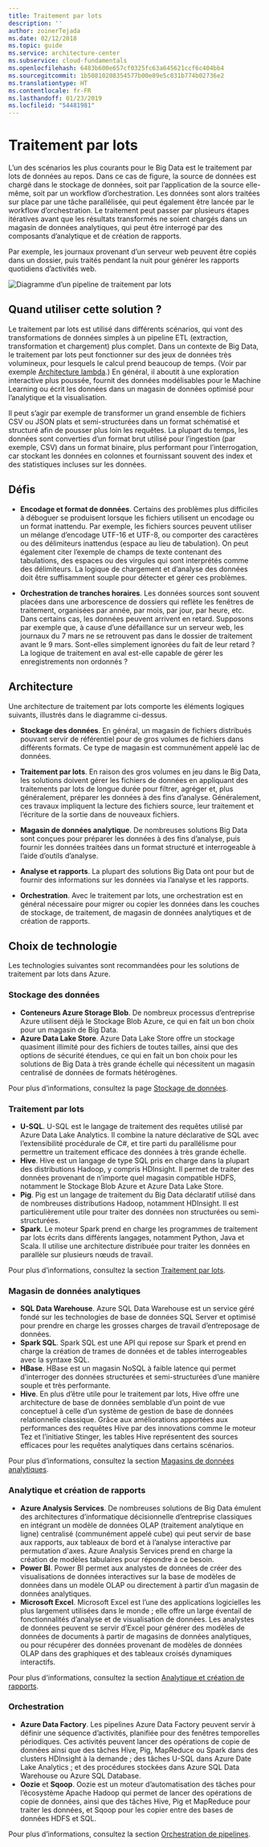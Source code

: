 ```yaml
---
title: Traitement par lots
description: ''
author: zoinerTejada
ms.date: 02/12/2018
ms.topic: guide
ms.service: architecture-center
ms.subservice: cloud-fundamentals
ms.openlocfilehash: 6483b600e657cf0325fc63a645621ccf6c404bb4
ms.sourcegitcommit: 1b50810208354577b00e89e5c031b774b02736e2
ms.translationtype: HT
ms.contentlocale: fr-FR
ms.lasthandoff: 01/23/2019
ms.locfileid: "54481981"
---
```

# <a name="batch-processing"></a>Traitement par lots

L’un des scénarios les plus courants pour le Big Data est le traitement par lots de données au repos. Dans ce cas de figure, la source de données est chargé dans le stockage de données, soit par l’application de la source elle-même, soit par un workflow d’orchestration. Les données sont alors traitées sur place par une tâche parallélisée, qui peut également être lancée par le workflow d’orchestration. Le traitement peut passer par plusieurs étapes itératives avant que les résultats transformés ne soient chargés dans un magasin de données analytiques, qui peut être interrogé par des composants d’analytique et de création de rapports.

Par exemple, les journaux provenant d’un serveur web peuvent être copiés dans un dossier, puis traités pendant la nuit pour générer les rapports quotidiens d’activités web.

![Diagramme d’un pipeline de traitement par lots](./images/batch-pipeline.png)

## <a name="when-to-use-this-solution"></a>Quand utiliser cette solution ?

Le traitement par lots est utilisé dans différents scénarios, qui vont des transformations de données simples à un pipeline ETL (extraction, transformation et chargement) plus complet. Dans un contexte de Big Data, le traitement par lots peut fonctionner sur des jeux de données très volumineux, pour lesquels le calcul prend beaucoup de temps. (Voir par exemple [Architecture lambda](../big-data/index.md#lambda-architecture).) En général, il aboutit à une exploration interactive plus poussée, fournit des données modélisables pour le Machine Learning ou écrit les données dans un magasin de données optimisé pour l’analytique et la visualisation.

Il peut s’agir par exemple de transformer un grand ensemble de fichiers CSV ou JSON plats et semi-structurées dans un format schématisé et structuré afin de pousser plus loin les requêtes. La plupart du temps, les données sont converties d’un format brut utilisé pour l’ingestion (par exemple, CSV) dans un format binaire, plus performant pour l’interrogation, car stockant les données en colonnes et fournissant souvent des index et des statistiques incluses sur les données.

## <a name="challenges"></a>Défis

- **Encodage et format de données**. Certains des problèmes plus difficiles à déboguer se produisent lorsque les fichiers utilisent un encodage ou un format inattendu. Par exemple, les fichiers sources peuvent utiliser un mélange d’encodage UTF-16 et UTF-8, ou comporter des caractères ou des délimiteurs inattendus (espace au lieu de tabulation). On peut également citer l’exemple de champs de texte contenant des tabulations, des espaces ou des virgules qui sont interprétés comme des délimiteurs. La logique de chargement et d’analyse des données doit être suffisamment souple pour détecter et gérer ces problèmes.

- **Orchestration de tranches horaires**. Les données sources sont souvent placées dans une arborescence de dossiers qui reflète les fenêtres de traitement, organisées par année, par mois, par jour, par heure, etc. Dans certains cas, les données peuvent arrivent en retard. Supposons par exemple que, à cause d’une défaillance sur un serveur web, les journaux du 7 mars ne se retrouvent pas dans le dossier de traitement avant le 9 mars. Sont-elles simplement ignorées du fait de leur retard ? La logique de traitement en aval est-elle capable de gérer les enregistrements non ordonnés ?

## <a name="architecture"></a>Architecture

Une architecture de traitement par lots comporte les éléments logiques suivants, illustrés dans le diagramme ci-dessus.

- **Stockage des données**. En général, un magasin de fichiers distribués pouvant servir de référentiel pour de gros volumes de fichiers dans différents formats. Ce type de magasin est communément appelé lac de données.

- **Traitement par lots**. En raison des gros volumes en jeu dans le Big Data, les solutions doivent gérer les fichiers de données en appliquant des traitements par lots de longue durée pour filtrer, agréger et, plus généralement, préparer les données à des fins d’analyse. Généralement, ces travaux impliquent la lecture des fichiers source, leur traitement et l’écriture de la sortie dans de nouveaux fichiers.

- **Magasin de données analytique**. De nombreuses solutions Big Data sont conçues pour préparer les données à des fins d’analyse, puis fournir les données traitées dans un format structuré et interrogeable à l’aide d’outils d’analyse.

- **Analyse et rapports**. La plupart des solutions Big Data ont pour but de fournir des informations sur les données via l’analyse et les rapports.

- **Orchestration**. Avec le traitement par lots, une orchestration est en général nécessaire pour migrer ou copier les données dans les couches de stockage, de traitement, de magasin de données analytiques et de création de rapports.

## <a name="technology-choices"></a>Choix de technologie

Les technologies suivantes sont recommandées pour les solutions de traitement par lots dans Azure.

### <a name="data-storage"></a>Stockage des données

- **Conteneurs Azure Storage Blob**. De nombreux processus d’entreprise Azure utilisent déjà le Stockage Blob Azure, ce qui en fait un bon choix pour un magasin de Big Data.
- **Azure Data Lake Store**. Azure Data Lake Store offre un stockage quasiment illimité pour des fichiers de toutes tailles, ainsi que des options de sécurité étendues, ce qui en fait un bon choix pour les solutions de Big Data à très grande échelle qui nécessitent un magasin centralisé de données de formats hétérogènes.

Pour plus d’informations, consultez la page [Stockage de données](../technology-choices/data-storage.md).

<!-- markdownlint-disable MD024 -->

### <a name="batch-processing"></a>Traitement par lots

<!-- markdownlint-enable MD024 -->

- **U-SQL**. U-SQL est le langage de traitement des requêtes utilisé par Azure Data Lake Analytics. Il combine la nature déclarative de SQL avec l’extensibilité procédurale de C#, et tire parti du parallélisme pour permettre un traitement efficace des données à très grande échelle.
- **Hive**. Hive est un langage de type SQL pris en charge dans la plupart des distributions Hadoop, y compris HDInsight. Il permet de traiter des données provenant de n’importe quel magasin compatible HDFS, notamment le Stockage Blob Azure et Azure Data Lake Store.
- **Pig**. Pig est un langage de traitement du Big Data déclaratif utilisé dans de nombreuses distributions Hadoop, notamment HDInsight. Il est particulièrement utile pour traiter des données non structurées ou semi-structurées.
- **Spark**. Le moteur Spark prend en charge les programmes de traitement par lots écrits dans différents langages, notamment Python, Java et Scala. Il utilise une architecture distribuée pour traiter les données en parallèle sur plusieurs nœuds de travail.

Pour plus d’informations, consultez la section [Traitement par lots](../technology-choices/batch-processing.md).

### <a name="analytical-data-store"></a>Magasin de données analytiques

- **SQL Data Warehouse**. Azure SQL Data Warehouse est un service géré fondé sur les technologies de base de données SQL Server et optimisé pour prendre en charge les grosses charges de travail d’entreposage de données.
- **Spark SQL**. Spark SQL est une API qui repose sur Spark et prend en charge la création de trames de données et de tables interrogeables avec la syntaxe SQL.
- **HBase**. HBase est un magasin NoSQL à faible latence qui permet d’interroger des données structurées et semi-structurées d’une manière souple et très performante.
- **Hive**. En plus d’être utile pour le traitement par lots, Hive offre une architecture de base de données semblable d’un point de vue conceptuel à celle d’un système de gestion de base de données relationnelle classique. Grâce aux améliorations apportées aux performances des requêtes Hive par des innovations comme le moteur Tez et l’initiative Stinger, les tables Hive représentent des sources efficaces pour les requêtes analytiques dans certains scénarios.

Pour plus d’informations, consultez la section [Magasins de données analytiques](../technology-choices/analytical-data-stores.md).

### <a name="analytics-and-reporting"></a>Analytique et création de rapports

- **Azure Analysis Services**. De nombreuses solutions de Big Data émulent des architectures d’informatique décisionnelle d’entreprise classiques en intégrant un modèle de données OLAP (traitement analytique en ligne) centralisé (communément appelé cube) qui peut servir de base aux rapports, aux tableaux de bord et à l’analyse interactive par permutation d'axes. Azure Analysis Services prend en charge la création de modèles tabulaires pour répondre à ce besoin.
- **Power BI**. Power BI permet aux analystes de données de créer des visualisations de données interactives sur la base de modèles de données dans un modèle OLAP ou directement à partir d’un magasin de données analytiques.
- **Microsoft Excel**. Microsoft Excel est l’une des applications logicielles les plus largement utilisées dans le monde ; elle offre un large éventail de fonctionnalités d’analyse et de visualisation de données. Les analystes de données peuvent se servir d’Excel pour générer des modèles de données de documents à partir de magasins de données analytiques, ou pour récupérer des données provenant de modèles de données OLAP dans des graphiques et des tableaux croisés dynamiques interactifs.

Pour plus d'informations, consultez la section [Analytique et création de rapports](../technology-choices/analysis-visualizations-reporting.md).

### <a name="orchestration"></a>Orchestration

- **Azure Data Factory**. Les pipelines Azure Data Factory peuvent servir à définir une séquence d’activités, planifiée pour des fenêtres temporelles périodiques. Ces activités peuvent lancer des opérations de copie de données ainsi que des tâches Hive, Pig, MapReduce ou Spark dans des clusters HDInsight à la demande ; des tâches U-SQL dans Azure Date Lake Analytics ; et des procédures stockées dans Azure SQL Data Warehouse ou Azure SQL Database.
- **Oozie** et **Sqoop**. Oozie est un moteur d’automatisation des tâches pour l’écosystème Apache Hadoop qui permet de lancer des opérations de copie de données, ainsi que des tâches Hive, Pig et MapReduce pour traiter les données, et Sqoop pour les copier entre des bases de données HDFS et SQL.

Pour plus d’informations, consultez la section [Orchestration de pipelines](../technology-choices/pipeline-orchestration-data-movement.md).
